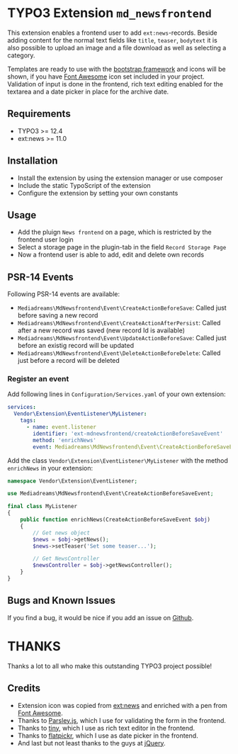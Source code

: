 # TYPO3 Extension ``md_newsfrontend``

This extension enables a frontend user to add ``ext:news``-records. Beside adding content for the normal text fields like ``title``, ``teaser``, ``bodytext`` it is also possible to upload an image and a file download as well as selecting a category.

Templates are ready to use with the [bootstrap framework](https://getbootstrap.com/) and icons will be shown, if you have [Font Awesome](https://fontawesome.com/) icon set included in your project. Validation of input is done in the frontend, rich text editing enabled for the textarea and a date picker in place for the archive date.

## Requirements

- TYPO3 >= 12.4
- ext:news >= 11.0

## Installation

- Install the extension by using the extension manager or use composer
- Include the static TypoScript of the extension
- Configure the extension by setting your own constants

## Usage

- Add the pluign ``News frontend`` on a page, which is restricted by the frontend user login
- Select a storage page in the plugin-tab in the field ``Record Storage Page``
- Now a frontend user is able to add, edit and delete own records

## PSR-14 Events

Following PSR-14 events are available:

- `Mediadreams\MdNewsfrontend\Event\CreateActionBeforeSave`: Called just before saving a new record
- `Mediadreams\MdNewsfrontend\Event\CreateActionAfterPersist`: Called after a new record was saved (new record Id is available)
- `Mediadreams\MdNewsfrontend\Event\UpdateActionBeforeSave`: Called just before an existig record will be updated
- `Mediadreams\MdNewsfrontend\Event\DeleteActionBeforeDelete`: Called just before a record will be deleted

### Register an event

Add following lines in `Configuration/Services.yaml` of your own extension:

```yaml
services:
  Vendor\Extension\EventListener\MyListener:
    tags:
      - name: event.listener
        identifier: 'ext-mdnewsfrontend/createActionBeforeSaveEvent'
        method: 'enrichNews'
        event: Mediadreams\MdNewsfrontend\Event\CreateActionBeforeSaveEvent
```

Add the class `Vendor\Extension\EventListener\MyListener` with the method `enrichNews` in your extension:

```php
namespace Vendor\Extension\EventListener;

use Mediadreams\MdNewsfrontend\Event\CreateActionBeforeSaveEvent;

final class MyListener
{
    public function enrichNews(CreateActionBeforeSaveEvent $obj)
    {
        // Get news object
        $news = $obj->getNews();
        $news->setTeaser('Set some teaser...');

        // Get NewsController
        $newsController = $obj->getNewsController();
    }
}

```

## Bugs and Known Issues
If you find a bug, it would be nice if you add an issue on [Github](https://github.com/cdaecke/md_newsfrontend/issues).

# THANKS

Thanks a lot to all who make this outstanding TYPO3 project possible!

## Credits

- Extension icon was copied from [ext:news](https://github.com/georgringer/news) and enriched with a pen from [Font Awesome](https://fontawesome.com/icons/pencil-alt?style=solid).
- Thanks to [Parsley.js](http://parsleyjs.org), which I use for validating the form in the frontend.
- Thanks to [tiny](https://www.tiny.cloud), which I use as rich text editor in the frontend.
- Thanks to [flatpickr](https://flatpickr.js.org/), which I use as date picker in the frontend.
- And last but not least thanks to the guys at [jQuery](http://jquery.com/).
